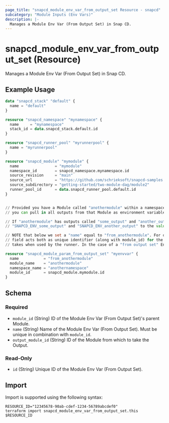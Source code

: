 ```yaml
---
page_title: "snapcd_module_env_var_from_output_set Resource - snapcd"
subcategory: "Module Inputs (Env Vars)"
description: |-
  Manages a Module Env Var (From Output Set) in Snap CD.
---
```


# snapcd_module_env_var_from_output_set (Resource)

Manages a Module Env Var (From Output Set) in Snap CD.


## Example Usage

```terraform
data "snapcd_stack" "default" {
  name = "default"
}

resource "snapcd_namespace" "mynamespace" {
  name     = "mynamespace"
  stack_id = data.snapcd_stack.default.id
}

resource "snapcd_runner_pool" "myrunnerpool" {
  name = "myrunnerpool"
}

resource "snapcd_module" "mymodule" {
  name                = "mymodule"
  namespace_id        = snapcd_namespace.mynamespace.id
  source_revision     = "main"
  source_url          = "https://github.com/schrieksoft/snapcd-samples.git"
  source_subdirectory = "getting-started/two-module-dag/module2"
  runner_pool_id      = data.snapcd_runner_pool.default.id
}


// Provided you have a Module called "anothermodule" within a namespace called "anothernamespace" (within the same Stack as "mymodule"), 
// you can pull in all outputs from that Module as environment variables on "mymodule"

// If "anothermodule" has outputs called "some_output" and "another_output", then the Runner will set the environment variables
// "SNAPCD_ENV_some_output" and "SNAPCD_ENV_another_output" to the values of the respective outputs.

// NOTE that below we set a "name" equal to "from_anothermodule". For other inputs (from definition, from literal, from secret etc.) the "name"
// field acts both as unique identifier (along with module_id) for the database entity, as well as for the name the environement variable
// takes when used by the runner. In the case of a "from output set" Env Var, this name only acts as unique identifier and plays no further role.

resource "snapcd_module_param_from_output_set" "myenvvar" {
  name           = "from_anothermodule"
  module_name    = "anothermodule"
  namespace_name = "anothernamespace"
  module_id      = snapcd_module.mymodule.id
}
```

<!-- schema generated by tfplugindocs -->
## Schema

### Required

- `module_id` (String) ID of the Module Env Var (From Output Set)'s parent Module.
- `name` (String) Name of the Module Env Var (From Output Set).  Must be unique in combination with `module_id`.
- `output_module_id` (String) ID of the Module from which to take the Output.

### Read-Only

- `id` (String) Unique ID of the Module Env Var (From Output Set).

## Import

Import is supported using the following syntax:

```shell
RESOURCE_ID="12345678-90ab-cdef-1234-56789abcdef0"
terraform import snapcd_module_env_var_from_output_set.this $RESOURCE_ID
```
